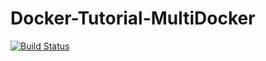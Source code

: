 # Docker-Tutorial-MultiDocker

[![Build Status](https://travis-ci.com/nathzi1505/Docker-MultiDocker.svg?branch=master)](https://travis-ci.com/nathzi1505/Docker-MultiDocker)
